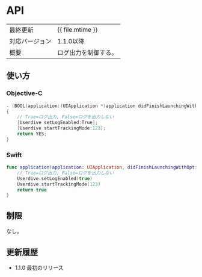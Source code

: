 # API

|                |                      |
|:---------------|:---------------------|
| 最終更新       | {{ file.mtime }}     |
| 対応バージョン | 1.1.0以降            |
| 概要           | ログ出力を制御する。 |

## 使い方

### Objective-C

```objective-c
- (BOOL)application:(UIApplication *)application didFinishLaunchingWithOptions:(NSDictionary *)launchOptions
{
    // True=ログ出力, False=ログを出力しない
    [Userdive setLogEnabled:True];
    [Userdive startTrackingMode:123];
    return YES;
}
```

### Swift

```swift
func application(application: UIApplication, didFinishLaunchingWithOptions launchOptions: [NSObject: AnyObject]?) -> Bool {
    // True=ログ出力, False=ログを出力しない
    Userdive.setLogEnabled(true)
    Userdive.startTrackingMode(123)
    return true
}
```

## 制限

なし。

## 更新履歴

- 1.1.0 最初のリリース
